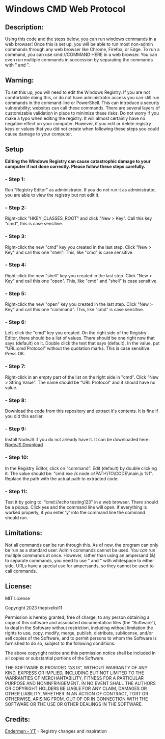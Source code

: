 # Windows CMD Web Protocol

## Description:

Using this code and the steps below, you can run windows commands in a web browser! Once this is set up, you will be able to run most non-admin commands through any web browser like Chrome, Firefox, or Edge. To run a command, you can use cmd://COMMAND HERE in a web browser. You can even run multiple commands in succession by separating the commands with " and ".

## Warning:

To set this up, you will need to edit the Windows Registry. If you are not comfortable doing this, or do not have administrator access you can still run commands in the command line or PowerShell. This can introduce a securty vulnerability; websites can call these commands. There are several layers of customizable validation in place to minimize these risks. Do not worry if you make a typo when editing the registry. It will almost certainly have no negative effect on your computer. However, if you edit or delete registry keys or values that you did not create when following these steps you could cause damage to your computer.

## Setup

**Editing the Windows Registry can cause catastrophic damage to your computer if not done correctly. Please follow these steps carefully.**

### - Step 1:

Run "Registry Editor" as administrator. If you do not run it as administrator, you are able to view the registry but not edit it.

### - Step 2:

Right-click "HKEY_CLASSES_ROOT" and click "New > Key". Call this key "cmd", this is case sensitive.

### - Step 3:

Right-click the new "cmd" key you created in the last step. Click "New > Key" and call this one "shell". This, like "cmd" is case sensitive.

### - Step 4:

Right-click the new "shell" key you created in the last step. Click "New > Key" and call this one "open". This, like "cmd" and "shell" is case sensitive.

### - Step 5:

Right-click the new "open" key you created in the last step. Click "New > Key" and call this one "command". This, like "cmd" is case sensitive.

### - Step 6:

Left-click the "cmd" key you created. On the right side of the Registry Editor, there should be a list of values. There should be one right now that says (default) on it. Double click the text that says (default). In the value, put "URL:cmd Protocol" without the quotation marks. This is case sensitive. Press OK.

### - Step 7:

Right-click in an empty part of the list on the right side in "cmd". Click "New > String Value". The name should be "URL Protocol" and it should have no value.

### - Step 8:

Download the code from this repository and extract it's contents. It is fine if you did this earlier.

### - Step 9:

Install NodeJS if you do not already have it. It can be downloaded here: [NodeJS Download](https://nodejs.org/en)

### - Step 10:

In the Registry Editor, click on "command". Edit (default) by double clicking it. The value should be: "cmd.exe /k node c:\PATH\TO\CODE\main.js %1". Replace the path with the actual path to extracted code.

### - Step 11:

Test it by going to: "cmd://echo testing123" in a web browser. There should be a popup. Click yes and the command line will open. If everything is worked properly, if you enter 'y' into the command line the command should run.

## Limitations:

Not all commands can be run through this. As of now, the program can only be run as a standard user. Admin commands cannot be used. You _can_ run multiple commands at once. However, rather than using an ampersand (&) to separate commands, you need to use " and " with whitespace to either side. URLs have a special use for ampersands, so they cannot be used to call commands.

## License:

MIT License

Copyright 2023 thepixelist11

Permission is hereby granted, free of charge, to any person obtaining a copy of this software and associated documentation files (the “Software”), to deal in the Software without restriction, including without limitation the rights to use, copy, modify, merge, publish, distribute, sublicense, and/or sell copies of the Software, and to permit persons to whom the Software is furnished to do so, subject to the following conditions:

The above copyright notice and this permission notice shall be included in all copies or substantial portions of the Software.

THE SOFTWARE IS PROVIDED “AS IS”, WITHOUT WARRANTY OF ANY KIND, EXPRESS OR IMPLIED, INCLUDING BUT NOT LIMITED TO THE WARRANTIES OF MERCHANTABILITY, FITNESS FOR A PARTICULAR PURPOSE AND NONINFRINGEMENT. IN NO EVENT SHALL THE AUTHORS OR COPYRIGHT HOLDERS BE LIABLE FOR ANY CLAIM, DAMAGES OR OTHER LIABILITY, WHETHER IN AN ACTION OF CONTRACT, TORT OR OTHERWISE, ARISING FROM, OUT OF OR IN CONNECTION WITH THE SOFTWARE OR THE USE OR OTHER DEALINGS IN THE SOFTWARE.

## Credits:

[Enderman - YT](https://www.youtube.com/@Endermanch) - Registry changes and inspiration
